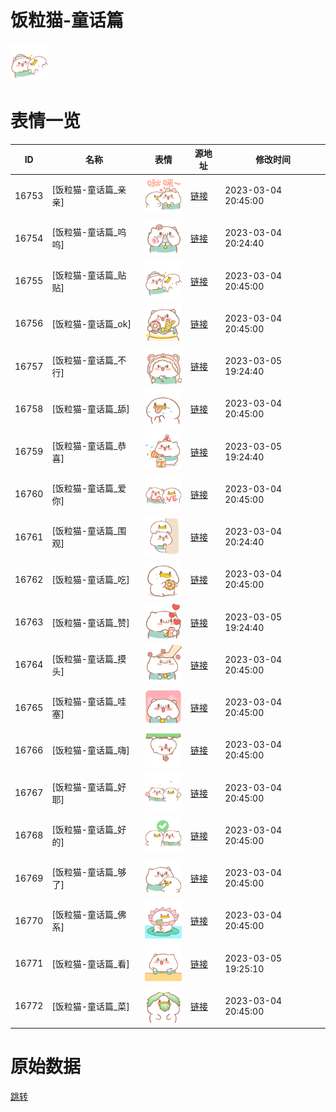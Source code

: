 # 饭粒猫-童话篇

<img src="./cover.png" height="60" alt="cover" />

# 表情一览

|ID|名称|表情|源地址|修改时间|
|----|----|----|----|----|
|16753|[饭粒猫-童话篇_亲亲]|<img src="./pic/016753_%5B饭粒猫-童话篇_亲亲%5D.png" height="60" alt="亲亲"/>|[链接](https://i0.hdslb.com/bfs/garb/6e2fa410e77aa54a9f09c356127b3af2e1ba806a.png)|2023-03-04 20:45:00|
|16754|[饭粒猫-童话篇_呜呜]|<img src="./pic/016754_%5B饭粒猫-童话篇_呜呜%5D.png" height="60" alt="呜呜"/>|[链接](https://i0.hdslb.com/bfs/garb/99d2eb477a482e3083cf5959658c6f62b19d20d9.png)|2023-03-04 20:24:40|
|16755|[饭粒猫-童话篇_贴贴]|<img src="./pic/016755_%5B饭粒猫-童话篇_贴贴%5D.png" height="60" alt="贴贴"/>|[链接](https://i0.hdslb.com/bfs/garb/347d9e6227a217f6627326c3577ff2ad05471ba0.png)|2023-03-04 20:45:00|
|16756|[饭粒猫-童话篇_ok]|<img src="./pic/016756_%5B饭粒猫-童话篇_ok%5D.png" height="60" alt="ok"/>|[链接](https://i0.hdslb.com/bfs/garb/8e04f6761323a79902252cae1d170af6cfbebcab.png)|2023-03-04 20:45:00|
|16757|[饭粒猫-童话篇_不行]|<img src="./pic/016757_%5B饭粒猫-童话篇_不行%5D.png" height="60" alt="不行"/>|[链接](https://i0.hdslb.com/bfs/garb/f890fa0f114c24adef2fa95f0eaa392137fd422d.png)|2023-03-05 19:24:40|
|16758|[饭粒猫-童话篇_舔]|<img src="./pic/016758_%5B饭粒猫-童话篇_舔%5D.png" height="60" alt="舔"/>|[链接](https://i0.hdslb.com/bfs/garb/3993f7a59deb5a40affcbdb2c29d609861cd583f.png)|2023-03-04 20:45:00|
|16759|[饭粒猫-童话篇_恭喜]|<img src="./pic/016759_%5B饭粒猫-童话篇_恭喜%5D.png" height="60" alt="恭喜"/>|[链接](https://i0.hdslb.com/bfs/garb/9a38c79fb22f9113926d83469eca421bda3e2edf.png)|2023-03-05 19:24:40|
|16760|[饭粒猫-童话篇_爱你]|<img src="./pic/016760_%5B饭粒猫-童话篇_爱你%5D.png" height="60" alt="爱你"/>|[链接](https://i0.hdslb.com/bfs/garb/153fe88428dbfd4e272e6284f6fb4062d0e0a308.png)|2023-03-04 20:45:00|
|16761|[饭粒猫-童话篇_围观]|<img src="./pic/016761_%5B饭粒猫-童话篇_围观%5D.png" height="60" alt="围观"/>|[链接](https://i0.hdslb.com/bfs/garb/1632e9b4798a28c0f6d0bb5da5fa60b3e679e13b.png)|2023-03-04 20:24:40|
|16762|[饭粒猫-童话篇_吃]|<img src="./pic/016762_%5B饭粒猫-童话篇_吃%5D.png" height="60" alt="吃"/>|[链接](https://i0.hdslb.com/bfs/garb/c9c5099f9fe628dc362f41600d9d2c8043d5a172.png)|2023-03-04 20:45:00|
|16763|[饭粒猫-童话篇_赞]|<img src="./pic/016763_%5B饭粒猫-童话篇_赞%5D.png" height="60" alt="赞"/>|[链接](https://i0.hdslb.com/bfs/garb/b0bc292d4f18055d9ee6fc8fb0c455a85cf4a170.png)|2023-03-05 19:24:40|
|16764|[饭粒猫-童话篇_摸头]|<img src="./pic/016764_%5B饭粒猫-童话篇_摸头%5D.png" height="60" alt="摸头"/>|[链接](https://i0.hdslb.com/bfs/garb/b0158a05c1c1893ac0361abe25be8104f9068ae8.png)|2023-03-04 20:45:00|
|16765|[饭粒猫-童话篇_哇塞]|<img src="./pic/016765_%5B饭粒猫-童话篇_哇塞%5D.png" height="60" alt="哇塞"/>|[链接](https://i0.hdslb.com/bfs/garb/8c41d5c09f73d4dae2e736789ddb5c4efe1533d7.png)|2023-03-04 20:45:00|
|16766|[饭粒猫-童话篇_嗨]|<img src="./pic/016766_%5B饭粒猫-童话篇_嗨%5D.png" height="60" alt="嗨"/>|[链接](https://i0.hdslb.com/bfs/garb/75cfb027ca7a268fff36332d7ed4cfb0527897a6.png)|2023-03-04 20:45:00|
|16767|[饭粒猫-童话篇_好耶]|<img src="./pic/016767_%5B饭粒猫-童话篇_好耶%5D.png" height="60" alt="好耶"/>|[链接](https://i0.hdslb.com/bfs/garb/34cb368698a971e2fd99e06aefdd46562372e50b.png)|2023-03-04 20:45:00|
|16768|[饭粒猫-童话篇_好的]|<img src="./pic/016768_%5B饭粒猫-童话篇_好的%5D.png" height="60" alt="好的"/>|[链接](https://i0.hdslb.com/bfs/garb/f8129c31a254c5a1eca741974d2d587805184adf.png)|2023-03-04 20:45:00|
|16769|[饭粒猫-童话篇_够了]|<img src="./pic/016769_%5B饭粒猫-童话篇_够了%5D.png" height="60" alt="够了"/>|[链接](https://i0.hdslb.com/bfs/garb/abcf5f092594bb629abe88ea61dd11dcd722ecf8.png)|2023-03-04 20:45:00|
|16770|[饭粒猫-童话篇_佛系]|<img src="./pic/016770_%5B饭粒猫-童话篇_佛系%5D.png" height="60" alt="佛系"/>|[链接](https://i0.hdslb.com/bfs/garb/16bae1b3885ea1e560ae37d9bc3903b03efccd57.png)|2023-03-04 20:45:00|
|16771|[饭粒猫-童话篇_看]|<img src="./pic/016771_%5B饭粒猫-童话篇_看%5D.png" height="60" alt="看"/>|[链接](https://i0.hdslb.com/bfs/garb/7fe663ce1c270ea59823625b288bbb38d9b699c6.png)|2023-03-05 19:25:10|
|16772|[饭粒猫-童话篇_菜]|<img src="./pic/016772_%5B饭粒猫-童话篇_菜%5D.png" height="60" alt="菜"/>|[链接](https://i0.hdslb.com/bfs/garb/19f818a6f54a407c6a274eb086415498f62b9547.png)|2023-03-04 20:45:00|

# 原始数据

[跳转](./raw.json)


